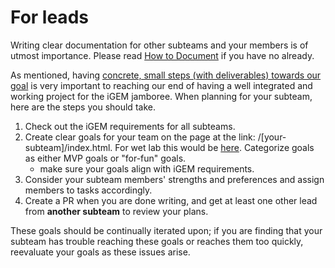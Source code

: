 # For leads

Writing clear documentation for other subteams and your members is of utmost importance. Please read [How to Document](index.md) if you have no already.

As mentioned, having [concrete, small steps (with deliverables) towards our goal](../index.md#concrete-small-steps-with-deliverables-towards-our-goal) is very important to reaching our end of having a well integrated and working project for the iGEM jamboree. When planning for your subteam, here are the steps you should take.

1. Check out the iGEM requirements for all subteams.
2. Create clear goals for your team on the page at the link: /[your-subteam]/index.html. For wet lab this would be [here](../wet-lab/index.md). Categorize goals as either MVP goals or "for-fun" goals.
    - make sure your goals align with iGEM requirements.
4. Consider your subteam members' strengths and preferences and assign members to tasks accordingly.
5. Create a PR when you are done writing, and get at least one other lead from **another subteam** to review your plans.

These goals should be continually iterated upon; if you are finding that your subteam has trouble reaching these goals or reaches them too quickly, reevaluate your goals as these issues arise. 
